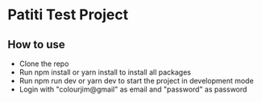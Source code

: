 # Patiti Test Project

## How to use

- Clone the repo
- Run npm install or yarn install to install all packages
- Run npm run dev or yarn dev to start the project in development mode
- Login with "colourjim@gmail" as email and "password" as password
